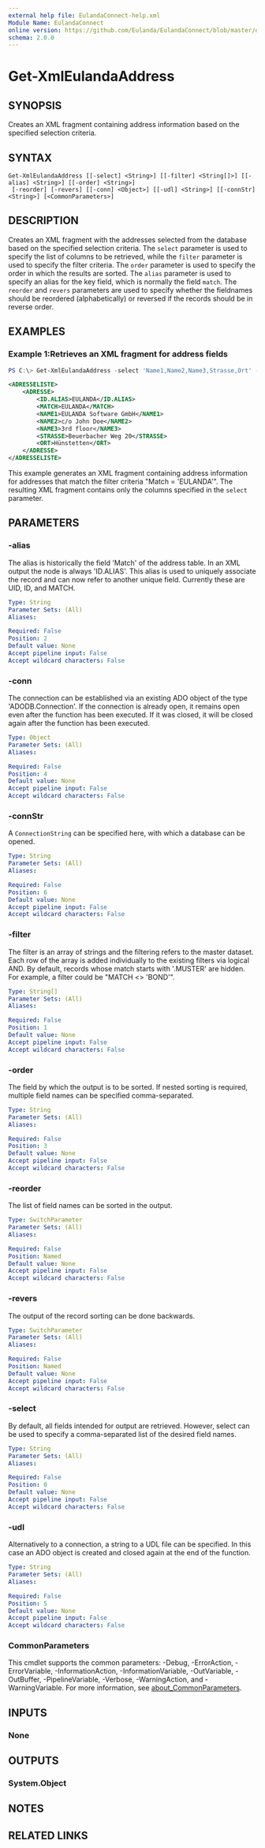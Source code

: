 ```yaml
---
external help file: EulandaConnect-help.xml
Module Name: EulandaConnect
online version: https://github.com/Eulanda/EulandaConnect/blob/master/docs/Get-XmlEulandaAddress.md
schema: 2.0.0
---
```


# Get-XmlEulandaAddress

## SYNOPSIS
Creates an XML fragment containing address information based on the specified selection criteria.

## SYNTAX

```
Get-XmlEulandaAddress [[-select] <String>] [[-filter] <String[]>] [[-alias] <String>] [[-order] <String>]
 [-reorder] [-revers] [[-conn] <Object>] [[-udl] <String>] [[-connStr] <String>] [<CommonParameters>]
```

## DESCRIPTION
Creates an XML fragment with the addresses selected from the database based on the specified selection criteria. The `select` parameter is used to specify the list of columns to be retrieved, while the `filter` parameter is used to specify the filter criteria. The `order` parameter is used to specify the order in which the results are sorted. The `alias` parameter is used to specify an alias for the key field, which is normally the field `match`. The `reorder` and `revers` parameters are used to specify whether the fieldnames should be reordered (alphabetically) or reversed if the records should be in reverse order.

## EXAMPLES

### Example 1:Retrieves an XML fragment for address fields
```powershell
PS C:\> Get-XmlEulandaAddress -select 'Name1,Name2,Name3,Strasse,Ort' -filter "Match = 'EULANDA'" -udl "C:\temp\Eulanda_1 Eulanda.udl"
```

```xml
<ADRESSELISTE>
    <ADRESSE>
        <ID.ALIAS>EULANDA</ID.ALIAS>
        <MATCH>EULANDA</MATCH>
        <NAME1>EULANDA Software GmbH</NAME1>
        <NAME2>c/o John Doe</NAME2>
        <NAME3>3rd floor</NAME3>
        <STRASSE>Beuerbacher Weg 20</STRASSE>
        <ORT>Hünstetten</ORT>
    </ADRESSE>
</ADRESSELISTE>
```

This example generates an XML fragment containing address information for addresses that match the filter criteria "Match = 'EULANDA'". The resulting XML fragment contains only the columns specified in the `select` parameter.

## PARAMETERS

### -alias
The alias is historically the field 'Match' of the address table. In an XML output the node is always 'ID.ALIAS'. This alias is used to uniquely associate the record and can now refer to another unique field. Currently these are UID, ID,  and MATCH.

```yaml
Type: String
Parameter Sets: (All)
Aliases:

Required: False
Position: 2
Default value: None
Accept pipeline input: False
Accept wildcard characters: False
```

### -conn
The connection can be established via an existing ADO object of the type 'ADODB.Connection'. If the connection is already open, it remains open even after the function has been executed. If it was closed, it will be closed again after the function has been executed.

```yaml
Type: Object
Parameter Sets: (All)
Aliases:

Required: False
Position: 4
Default value: None
Accept pipeline input: False
Accept wildcard characters: False
```

### -connStr
A `ConnectionString` can be specified here, with which a database can be opened.

```yaml
Type: String
Parameter Sets: (All)
Aliases:

Required: False
Position: 6
Default value: None
Accept pipeline input: False
Accept wildcard characters: False
```

### -filter
The filter is an array of strings and the filtering refers to the master dataset. Each row of the array is added individually to the existing filters via logical AND. By default, records whose match starts with '.MUSTER' are hidden. For example, a filter could be "MATCH <> 'BOND'".

```yaml
Type: String[]
Parameter Sets: (All)
Aliases:

Required: False
Position: 1
Default value: None
Accept pipeline input: False
Accept wildcard characters: False
```

### -order
The field by which the output is to be sorted. If nested sorting is required, multiple field names can be specified comma-separated.

```yaml
Type: String
Parameter Sets: (All)
Aliases:

Required: False
Position: 3
Default value: None
Accept pipeline input: False
Accept wildcard characters: False
```

### -reorder
The list of field names can be sorted in the output.

```yaml
Type: SwitchParameter
Parameter Sets: (All)
Aliases:

Required: False
Position: Named
Default value: None
Accept pipeline input: False
Accept wildcard characters: False
```

### -revers
The output of the record sorting can be done backwards.

```yaml
Type: SwitchParameter
Parameter Sets: (All)
Aliases:

Required: False
Position: Named
Default value: None
Accept pipeline input: False
Accept wildcard characters: False
```

### -select
By default, all fields intended for output are retrieved. However, select can be used to specify a comma-separated list of the desired field names.

```yaml
Type: String
Parameter Sets: (All)
Aliases:

Required: False
Position: 0
Default value: None
Accept pipeline input: False
Accept wildcard characters: False
```

### -udl
Alternatively to a connection, a string to a UDL file can be specified. In this case an ADO object is created and closed again at the end of the function.

```yaml
Type: String
Parameter Sets: (All)
Aliases:

Required: False
Position: 5
Default value: None
Accept pipeline input: False
Accept wildcard characters: False
```

### CommonParameters
This cmdlet supports the common parameters: -Debug, -ErrorAction, -ErrorVariable, -InformationAction, -InformationVariable, -OutVariable, -OutBuffer, -PipelineVariable, -Verbose, -WarningAction, and -WarningVariable. For more information, see [about_CommonParameters](http://go.microsoft.com/fwlink/?LinkID=113216).

## INPUTS

### None

## OUTPUTS

### System.Object
## NOTES

## RELATED LINKS
